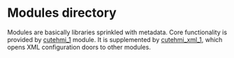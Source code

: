 # Modules directory

Modules are basically libraries sprinkled with metadata. Core functionality is provided by [cutehmi_1](cutehmi_1/index.html) module. It is 
supplemented by [cutehmi_xml_1](cutehmi_xml_1/index.html), which opens XML configuration doors to other modules.

